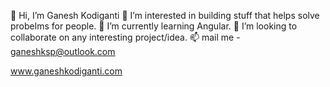 👋 Hi, I’m Ganesh Kodiganti
👀 I’m interested in building stuff that helps solve probelms for people.
🌱 I’m currently learning Angular.
💞️ I’m looking to collaborate on any interesting project/idea.
📫 mail me - ganeshksp@outlook.com

www.ganeshkodiganti.com


